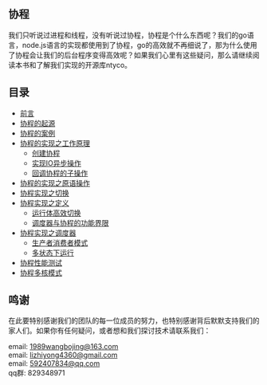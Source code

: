 ## 协程

我们只听说过进程和线程，没有听说过协程，协程是个什么东西呢？我们的go语言，node.js语言的实现都使用到了协程，go的高效就不再细说了，那为什么使用了协程会让我们的后台程序变得高效呢？如果我们心里有这些疑问，那么请继续阅读本书和了解我们实现的开源库ntyco。

## 目录

* [前言](README.md)
* [协程的起源](chapter1/1_0.md)
* [协程的案例](chapter2/2_0.md)
* [协程的实现之工作原理](chapter3/3_0.md)
    * [创建协程](chapter3/3_0.md)
    * [实现IO异步操作](chapter3/3_0.md)
    * [回调协程的子操作](chapter3/3_0.md)
* [协程的实现之原语操作](chapter4/4_0.md)
* [协程实现之切换](chapter5/5_0.md)
* [协程实现之定义](chapter6/6_0.md)
    * [运行体高效切换](chapter6/6_0.md)
    * [调度器与协程的功能界限](chapter6/6_0.md)
* [协程实现之调度器](chapter7/7_0.md)
    * [生产者消费者模式](chapter7/7_0.md)
    * [多状态下运行](chapter7/7_0.md)
* [协程性能测试](chapter8/8_0.md)
* [协程多核模式](chapter9/9_0.md)

## 鸣谢

在此要特别感谢我们的团队的每一位成员的努力，也特别感谢背后默默支持我们的家人们。如果你有任何疑问，或者想和我们探讨技术请联系我们：

email: 1989wangbojing@163.com  
email: lizhiyong4360@gmail.com  
email: 592407834@qq.com  
qq群: 829348971

